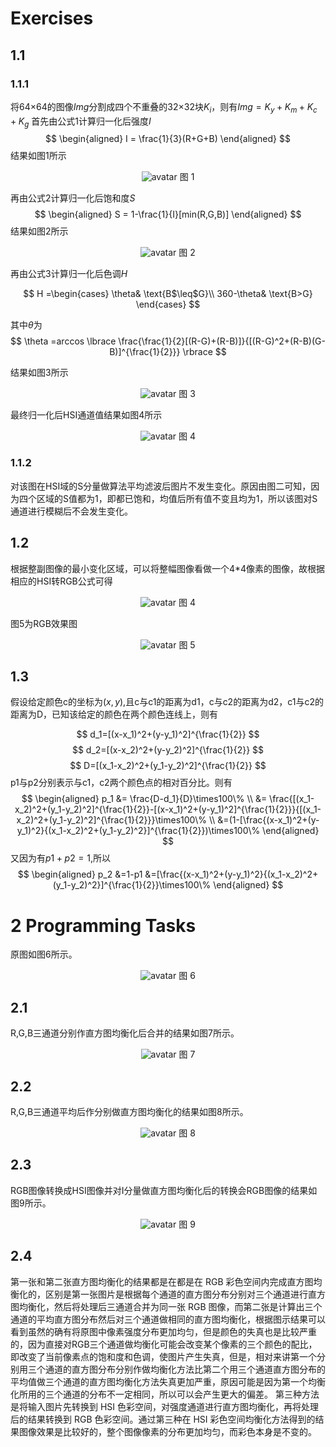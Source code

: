 # Exercises

## 1.1

### 1.1.1

将64$\times$64的图像$Img$分割成四个不重叠的32$\times$32块$K_i$，则有$Img=K_y+K_m+K_c+K_g$
首先由公式1计算归一化后强度$I$
$$
\begin{aligned}
I = \frac{1}{3}(R+G+B)
\end{aligned}
$$
结果如图1所示
<div align=center>

![avatar](I.png)
图 1

</div>

再由公式2计算归一化后饱和度$S$
$$
\begin{aligned}
S = 1-\frac{1}{I}[min(R,G,B)]
\end{aligned}
$$
结果如图2所示

<div align=center>

![avatar](S.png)
图 2

</div>

再由公式3计算归一化后色调$H$

$$
H =\begin{cases}
\theta& \text{B$\leq$G}\\
360-\theta& \text{B>G}
\end{cases}
$$

其中$\theta$为
$$
\theta =arccos \lbrace
    \frac{\frac{1}{2}[(R-G)+(R-B)]}{[(R-G)^2+(R-B)(G-B)]^{\frac{1}{2}}}
\rbrace
$$

结果如图3所示

<div align=center>

![avatar](H.png)
图 3

</div>

最终归一化后HSI通道值结果如图4所示
<div align=center>

![avatar](HSI.png)
图 4

</div>

### 1.1.2

对该图在HSI域的S分量做算法平均滤波后图片不发生变化。原因由图二可知，因为四个区域的S值都为1，即都已饱和，均值后所有值不变且均为1，所以该图对S通道进行模糊后不会发生变化。

## 1.2

根据整副图像的最小变化区域，可以将整幅图像看做一个4*4像素的图像，故根据相应的HSI转RGB公式可得

<div align=center>

![avatar](rgb.png)
图 4

</div>

图5为RGB效果图

<div align=center>

![avatar](rgb效果.png)
图 5

</div>

## 1.3

假设给定颜色c的坐标为$(x,y)$,且c与c1的距离为d1，c与c2的距离为d2，c1与c2的距离为D，已知该给定的颜色在两个颜色连线上，则有

$$
d_1=[(x-x_1)^2+(y-y_1)^2]^{\frac{1}{2}}
$$
$$
d_2=[(x-x_2)^2+(y-y_2)^2]^{\frac{1}{2}}
$$
$$
D=[(x_1-x_2)^2+(y_1-y_2)^2]^{\frac{1}{2}}
$$
p1与p2分别表示与c1，c2两个颜色点的相对百分比。则有
$$
\begin{aligned}
p_1 &= \frac{D-d_1}{D}\times100\% \\
    &= \frac{[(x_1-x_2)^2+(y_1-y_2)^2]^{\frac{1}{2}}-[(x-x_1)^2+(y-y_1)^2]^{\frac{1}{2}}}{[(x_1-x_2)^2+(y_1-y_2)^2]^{\frac{1}{2}}}\times100\% \\
    &=(1-[\frac{(x-x_1)^2+(y-y_1)^2}{(x_1-x_2)^2+(y_1-y_2)^2}]^{\frac{1}{2}})\times100\%
\end{aligned}
$$
又因为有$p1+p2 = 1$,所以
$$
\begin{aligned}
p_2 &=1-p1
    &=[\frac{(x-x_1)^2+(y-y_1)^2}{(x_1-x_2)^2+(y_1-y_2)^2}]^{\frac{1}{2}}\times100\%
\end{aligned}
$$

# 2 Programming Tasks

原图如图6所示。

<div align=center>

![avatar](38.png)
图 6

</div>


## 2.1

R,G,B三通道分别作直方图均衡化后合并的结果如图7所示。

<div align=center>

![avatar](38_equal.png)
图 7

</div>

## 2.2

R,G,B三通道平均后作分别做直方图均衡化的结果如图8所示。

<div align=center>

![avatar](38_averequal.png)
图 8

</div>

## 2.3

RGB图像转换成HSI图像并对I分量做直方图均衡化后的转换会RGB图像的结果如图9所示。

<div align=center>

![avatar](38_hsiequal.png)
图 9

</div>

## 2.4

第一张和第二张直方图均衡化的结果都是在都是在 RGB 彩色空间内完成直方图均衡化的，区别是第一张图片是根据每个通道的直方图分布分别对三个通道进行直方图均衡化，然后将处理后三通道合并为同一张 RGB 图像，而第二张是计算出三个通道的平均直方图分布然后对三个通道做相同的直方图均衡化，根据图示结果可以看到虽然的确有将原图中像素强度分布更加均匀，但是颜色的失真也是比较严重的，因为直接对RGB三个通道做均衡化可能会改变某个像素的三个颜色的配比，即改变了当前像素点的饱和度和色调，使图片产生失真，但是，相对来讲第一个分别用三个通道的直方图分布分别作做均衡化方法比第二个用三个通道直方图分布的平均值做三个通道的直方图均衡化方法失真更加严重，原因可能是因为第一个均衡化所用的三个通道的分布不一定相同，所以可以会产生更大的偏差。
第三种方法是将输入图片先转换到 HSI 色彩空间，对强度通道进行直方图均衡化，再将处理后的结果转换到 RGB 色彩空间。通过第三种在 HSI 彩色空间均衡化方法得到的结果图像效果是比较好的，整个图像像素的分布更加均匀，而彩色本身是不变的。
